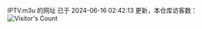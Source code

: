 IPTV.m3u 的网址 已于 2024-06-16 02:42:13 更新，本仓库访客数：![Visitor's Count](https://profile-counter.glitch.me/pxiptv_TV/count.svg)
